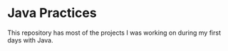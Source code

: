 # Java Practices

This repository has most of the projects I was working on during my first days with Java.
